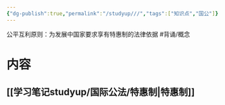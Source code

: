 ```yaml
---
{"dg-publish":true,"permalink":"/studyup///","tags":["知识点","国公"]}
---
```


公平互利原则：为发展中国家要求享有特惠制的法律依据 #背诵/概念 
# 内容
## [[学习笔记studyup/国际公法/特惠制\|特惠制]]
